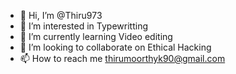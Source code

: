 - 👋 Hi, I’m @Thiru973
- 👀 I’m interested in Typewritting
- 🌱 I’m currently learning Video editing
- 💞️ I’m looking to collaborate on Ethical Hacking
- 📫 How to reach me thirumoorthyk90@gmail.com

<!---
Thiru973/Thiru973 is a ✨ special ✨ repository because its `README.md` (this file) appears on your GitHub profile.
You can click the Preview link to take a look at your changes.
--->
